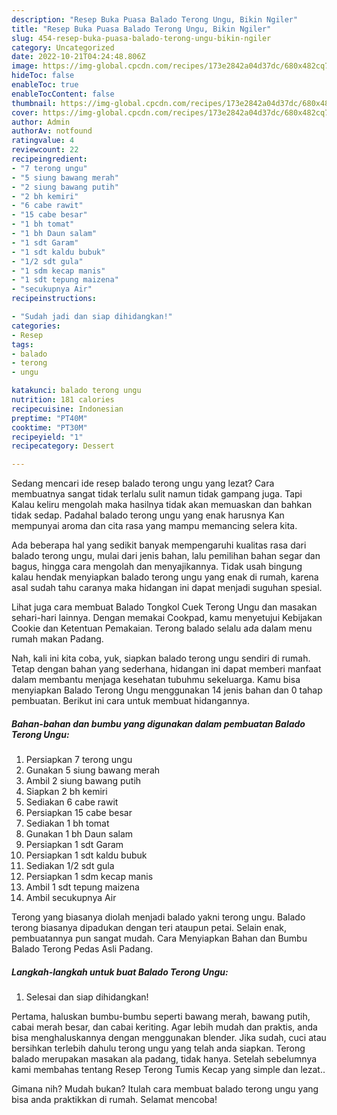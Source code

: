 ```yaml
---
description: "Resep Buka Puasa Balado Terong Ungu, Bikin Ngiler"
title: "Resep Buka Puasa Balado Terong Ungu, Bikin Ngiler"
slug: 454-resep-buka-puasa-balado-terong-ungu-bikin-ngiler
category: Uncategorized
date: 2022-10-21T04:24:48.806Z
image: https://img-global.cpcdn.com/recipes/173e2842a04d37dc/680x482cq70/balado-terong-ungu-foto-resep-utama.jpg
hideToc: false
enableToc: true
enableTocContent: false
thumbnail: https://img-global.cpcdn.com/recipes/173e2842a04d37dc/680x482cq70/balado-terong-ungu-foto-resep-utama.jpg
cover: https://img-global.cpcdn.com/recipes/173e2842a04d37dc/680x482cq70/balado-terong-ungu-foto-resep-utama.jpg
author: Admin
authorAv: notfound
ratingvalue: 4
reviewcount: 22
recipeingredient:
- "7 terong ungu"
- "5 siung bawang merah"
- "2 siung bawang putih"
- "2 bh kemiri"
- "6 cabe rawit"
- "15 cabe besar"
- "1 bh tomat"
- "1 bh Daun salam"
- "1 sdt Garam"
- "1 sdt kaldu bubuk"
- "1/2 sdt gula"
- "1 sdm kecap manis"
- "1 sdt tepung maizena"
- "secukupnya Air"
recipeinstructions:

- "Sudah jadi dan siap dihidangkan!"
categories:
- Resep
tags:
- balado
- terong
- ungu

katakunci: balado terong ungu 
nutrition: 181 calories
recipecuisine: Indonesian
preptime: "PT40M"
cooktime: "PT30M"
recipeyield: "1"
recipecategory: Dessert

---
```



Sedang mencari ide resep balado terong ungu yang lezat? Cara membuatnya sangat tidak terlalu sulit namun tidak gampang juga. Tapi Kalau keliru mengolah maka hasilnya tidak akan memuaskan dan bahkan tidak sedap. Padahal balado terong ungu yang enak harusnya Kan mempunyai aroma dan cita rasa yang mampu memancing selera kita.


Ada beberapa hal yang sedikit banyak mempengaruhi kualitas rasa dari balado terong ungu, mulai dari jenis bahan, lalu pemilihan bahan segar dan bagus, hingga cara mengolah dan menyajikannya. Tidak usah bingung kalau hendak menyiapkan balado terong ungu yang enak di rumah, karena asal sudah tahu caranya maka hidangan ini dapat menjadi suguhan spesial.

Lihat juga cara membuat Balado Tongkol Cuek Terong Ungu dan masakan sehari-hari lainnya. Dengan memakai Cookpad, kamu menyetujui Kebijakan Cookie dan Ketentuan Pemakaian. Terong balado selalu ada dalam menu rumah makan Padang.


Nah, kali ini kita coba, yuk, siapkan balado terong ungu sendiri di rumah. Tetap dengan bahan yang sederhana, hidangan ini dapat memberi manfaat dalam membantu menjaga kesehatan tubuhmu sekeluarga. Kamu bisa menyiapkan Balado Terong Ungu menggunakan 14 jenis bahan dan 0 tahap pembuatan. Berikut ini cara untuk membuat hidangannya.

<!--inarticleads1-->

##### Bahan-bahan dan bumbu yang digunakan dalam pembuatan Balado Terong Ungu:

1. Persiapkan 7 terong ungu
1. Gunakan 5 siung bawang merah
1. Ambil 2 siung bawang putih
1. Siapkan 2 bh kemiri
1. Sediakan 6 cabe rawit
1. Persiapkan 15 cabe besar
1. Sediakan 1 bh tomat
1. Gunakan 1 bh Daun salam
1. Persiapkan 1 sdt Garam
1. Persiapkan 1 sdt kaldu bubuk
1. Sediakan 1/2 sdt gula
1. Persiapkan 1 sdm kecap manis
1. Ambil 1 sdt tepung maizena
1. Ambil secukupnya Air


Terong yang biasanya diolah menjadi balado yakni terong ungu. Balado terong biasanya dipadukan dengan teri ataupun petai. Selain enak, pembuatannya pun sangat mudah. Cara Menyiapkan Bahan dan Bumbu Balado Terong Pedas Asli Padang. 

<!--inarticleads2-->

##### Langkah-langkah untuk buat Balado Terong Ungu:


1. Selesai dan siap dihidangkan!

Pertama, haluskan bumbu-bumbu seperti bawang merah, bawang putih, cabai merah besar, dan cabai keriting. Agar lebih mudah dan praktis, anda bisa menghaluskannya dengan menggunakan blender. Jika sudah, cuci atau bersihkan terlebih dahulu terong ungu yang telah anda siapkan. Terong balado merupakan masakan ala padang, tidak hanya. Setelah sebelumnya kami membahas tentang Resep Terong Tumis Kecap yang simple dan lezat.. 

Gimana nih? Mudah bukan? Itulah cara membuat balado terong ungu yang bisa anda praktikkan di rumah. Selamat mencoba!
